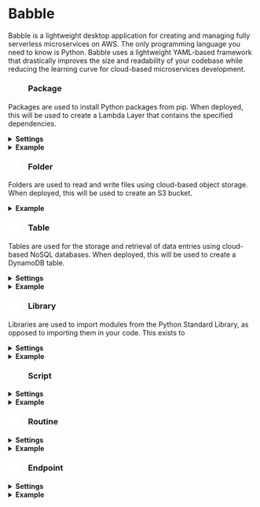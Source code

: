# Babble

Babble is a lightweight desktop application for creating and managing fully serverless microservices on AWS. The only programming language you need to know is Python.  Babble uses a lightweight YAML-based framework that drastically improves the size and readability of your codebase while reducing the learning curve for cloud-based microservices development.  


### <span style="height:1em;display:inline-flex;text-align:left;align-items:center;"><svg style="display:inline-flex;width:0;height:1em"><img height="24px" src="https://raw.githubusercontent.com/michaelckearney/babble/1235241c094423e14f3bbf4c662c491ad9f998c1/backend/resources/package/icon.svg"></svg>&ensp;&ensp;Package</span>
Packages are used to install Python packages from pip. When deployed, this will be used to create a Lambda Layer that contains the specified dependencies.
<details>
    <summary>
        <b>Settings</b>
    </summary>
    <ul style="margin-top:0.5em">
        <b>requirements</b> - a list of packages to install from pip, following the <a href="https://pip.pypa.io/en/stable/reference/requirements-file-format/">requirements.txt</a> format
    </ul>
</details>
<details>
    <summary>
        <b>Example</b>
    </summary>
    <ul style="margin-top:0.5em">
        <img src="https://michaelckearney.s3.amazonaws.com/assets/images/package_example1.jpeg" width="100%">
        <img src="https://michaelckearney.s3.amazonaws.com/assets/images/package_example2.jpeg" width="100%">
    </ul>
</details>

### <span style="height:1em;display:inline-flex;text-align:left;align-items:center;"><svg style="display:inline-flex;width:0;height:1em"><img height="24px" src="https://raw.githubusercontent.com/michaelckearney/babble/120dddb7417347121eaab9a046e14b1aa2c3fd2a/backend/resources/folder/icon.svg"></svg>&ensp;&ensp;Folder</span>
Folders are used to read and write files using cloud-based object storage.  When deployed, this will be used to create an S3 bucket.
<details>
    <summary>
        <b>Example</b>
    </summary>
    <ul style="margin-top:0.5em">
        <img src="https://michaelckearney.s3.amazonaws.com/assets/images/folder_example.jpeg" width="100%">
    </ul>
</details>

### <span style="height:1em;display:inline-flex;text-align:left;align-items:center;"><svg style="display:inline-flex;width:0;height:1em"><img height="24px" src="https://raw.githubusercontent.com/michaelckearney/babble/120dddb7417347121eaab9a046e14b1aa2c3fd2a/backend/resources/table/icon.svg"></svg>&ensp;&ensp;Table</span>
Tables are used for the storage and retrieval of data entries using cloud-based NoSQL databases.  When deployed, this will be used to create a DynamoDB table.
<details>
    <summary>
        <b>Settings</b>
    </summary>
    <ul style="margin-top:0.5em">
        <b>key</b> - name of the item attribute used as the primary key to uniquely identify items in the table
    </ul>
</details>
<details>
    <summary>
        <b>Example</b>
    </summary>
    <ul style="margin-top:0.5em">
        <img src="https://michaelckearney.s3.amazonaws.com/assets/images/table_example.jpeg" width="100%">
    </ul>
</details>

### <span style="height:1em;display:inline-flex;text-align:left;align-items:center;"><svg style="display:inline-flex;width:0;height:1em"><img height="24px" src="https://raw.githubusercontent.com/michaelckearney/babble/120dddb7417347121eaab9a046e14b1aa2c3fd2a/backend/resources/library/icon.svg"></svg>&ensp;&ensp;Library</span>
Libraries are used to import modules from the Python Standard Library, as opposed to importing them in your code.  This exists to 
<details>
    <summary>
        <b>Settings</b>
    </summary>
    <ul style="margin-top:0.5em">
        <b>import</b> - what will be imported
    </ul>
</details>
<details>
    <summary>
        <b>Example</b>
    </summary>
    <ul style="margin-top:0.5em">
        <!-- <img src="https://michaelckearney.s3.amazonaws.com/assets/images/table_example.jpeg" width="100%"> -->
    </ul>
</details>

### <span style="height:1em;display:inline-flex;text-align:left;align-items:center;"><svg style="display:inline-flex;width:0;height:1em"><img height="24px" src="https://raw.githubusercontent.com/michaelckearney/babble/120dddb7417347121eaab9a046e14b1aa2c3fd2a/backend/resources/script/icon.svg"></svg>&ensp;&ensp;Script</span>
<details>
    <summary>
        <b>Settings</b>
    </summary>
    <ul style="margin-top:0.5em">
        <b>setting</b> - description
    </ul>
</details>
<details>
    <summary>
        <b>Example</b>
    </summary>
    <ul style="margin-top:0.5em">
        <!-- <img src="url" width="100%"> -->
    </ul>
</details>

### <span style="height:1em;display:inline-flex;text-align:left;align-items:center;"><svg style="display:inline-flex;width:0;height:1em"><img height="24px" src="https://raw.githubusercontent.com/michaelckearney/babble/120dddb7417347121eaab9a046e14b1aa2c3fd2a/backend/resources/routine/icon.svg"></svg>&ensp;&ensp;Routine</span>
<details>
    <summary>
        <b>Settings</b>
    </summary>
    <ul style="margin-top:0.5em">
        <b>setting</b> - description
    </ul>
</details>
<details>
    <summary>
        <b>Example</b>
    </summary>
    <ul style="margin-top:0.5em">
        <!-- <img src="url" width="100%"> -->
    </ul>
</details>


### <span style="height:1em;display:inline-flex;text-align:left;align-items:center;"><svg style="display:inline-flex;width:0;height:1em"><img height="24px" src="https://raw.githubusercontent.com/michaelckearney/babble/120dddb7417347121eaab9a046e14b1aa2c3fd2a/backend/resources/endpoint/icon.svg"></svg>&ensp;&ensp;Endpoint</span>
<details>
    <summary>
        <b>Settings</b>
    </summary>
    <ul style="margin-top:0.5em">
        <b>setting</b> - description
    </ul>
</details>
<details>
    <summary>
        <b>Example</b>
    </summary>
    <ul style="margin-top:0.5em">
        <!-- <img src="url" width="100%"> -->
    </ul>
</details>
